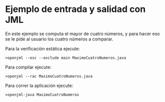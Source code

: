 # Ejemplo de entrada y salidad con JML

En este ejemplo se computa el mayor de cuatro números, y para hacer eso 
se le pide al usuario los cuatro números a comparar.

Para la verificación estática ejecute:

```
>openjml --esc --exclude main MaximoCuatroNumeros.java 
```

Para compilar ejecute:

```
>openjml --rac MaximoCuatroNumeros.java
```

Para correr la aplicación ejecute:

```
>openjml-java MaximoCuatroNumeros
```
